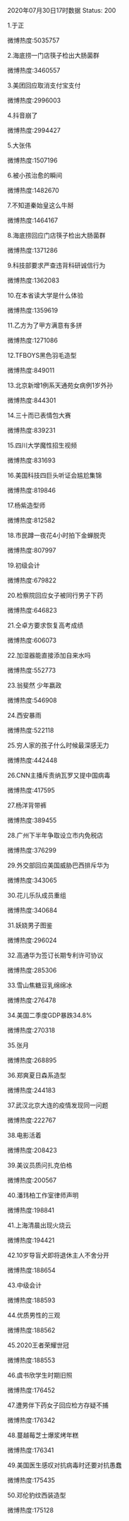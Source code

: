 2020年07月30日17时数据
Status: 200

1.于正

微博热度:5035757

2.海底捞一门店筷子检出大肠菌群

微博热度:3460557

3.美团回应取消支付宝支付

微博热度:2996003

4.抖音崩了

微博热度:2994427

5.大张伟

微博热度:1507196

6.被小孩治愈的瞬间

微博热度:1482670

7.不知道秦始皇这么牛掰

微博热度:1464167

8.海底捞回应门店筷子检出大肠菌群

微博热度:1371286

9.科技部要求严查违背科研诚信行为

微博热度:1362083

10.在本省读大学是什么体验

微博热度:1359619

11.乙方为了甲方满意有多拼

微博热度:1271086

12.TFBOYS黑色羽毛造型

微博热度:849011

13.北京新增1例系天通苑女病例1岁外孙

微博热度:844301

14.三十而已表情包大赛

微博热度:839231

15.四川大学魔性招生视频

微博热度:831693

16.美国科技四巨头听证会尴尬集锦

微博热度:819846

17.杨紫造型师

微博热度:812582

18.市民蹲一夜花4小时拍下金蝉脱壳

微博热度:807997

19.初级会计

微博热度:679822

20.检察院回应女子被同行男子下药

微博热度:646823

21.仝卓方要求恢复高考成绩

微博热度:606073

22.加湿器能直接添加自来水吗

微博热度:552773

23.翁斐然 少年嬴政

微博热度:546908

24.西安暴雨

微博热度:522118

25.穷人家的孩子什么时候最深感无力

微博热度:442448

26.CNN主播斥责纳瓦罗又提中国病毒

微博热度:417595

27.杨洋背带裤

微博热度:389455

28.广州下半年争取设立市内免税店

微博热度:376299

29.外交部回应美国威胁巴西排斥华为

微博热度:343065

30.花儿乐队成员重组

微博热度:340684

31.妖娆男子图鉴

微博热度:296024

32.高通华为签订长期专利许可协议

微博热度:285306

33.雪山焦糖豆乳绵绵冰

微博热度:276478

34.美国二季度GDP暴跌34.8%

微博热度:270318

35.张月

微博热度:268895

36.郑爽夏日森系造型

微博热度:244183

37.武汉北京大连的疫情发现同一问题

微博热度:222767

38.电影活着

微博热度:208423

39.美议员质问扎克伯格

微博热度:200567

40.潘玮柏工作室律师声明

微博热度:198841

41.上海清晨出现火烧云

微博热度:194421

42.10岁导盲犬即将退休主人不舍分开

微博热度:188654

43.中级会计

微博热度:188593

44.优质男性的三观

微博热度:188562

45.2020王者荣耀世冠

微博热度:188553

46.虞书欣学生时期旧照

微博热度:176452

47.遭男伴下药女子回应检方存疑不捕

微博热度:176342

48.蔓越莓芝士爆浆烤年糕

微博热度:176341

49.美国医生感叹对抗病毒时还要对抗愚蠢

微博热度:175435

50.邓伦豹纹西装造型

微博热度:175128

